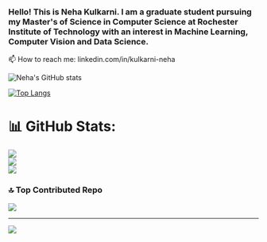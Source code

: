 ###  Hello! This is Neha Kulkarni. I am a graduate student pursuing my Master's of Science in Computer Science at Rochester Institute of Technology with an interest in Machine Learning, Computer Vision and Data Science.
📫 How to reach me: linkedin.com/in/kulkarni-neha

![Neha's GitHub stats](https://github-readme-stats.vercel.app/api?username=nehaask&show_icons=true&rank_icon=github&theme=radical)

[![Top Langs](https://github-readme-stats.vercel.app/api/top-langs/?username=nehaask&layout=donut&theme=radical)](https://github.com/nehaask/github-readme-stats)

# 📊 GitHub Stats:
![](https://github-readme-stats.vercel.app/api?username=nehaask&theme=midnight-purple&hide_border=false&include_all_commits=true&count_private=true)<br/>
![](https://github-readme-streak-stats.herokuapp.com/?user=nehaask&theme=midnight-purple&hide_border=false)<br/>
![](https://github-readme-stats.vercel.app/api/top-langs/?username=nehaask&theme=midnight-purple&hide_border=false&include_all_commits=true&count_private=true&layout=compact)

### 🔝 Top Contributed Repo
![](https://github-contributor-stats.vercel.app/api?username=nehaask&limit=5&theme=tokyonight&combine_all_yearly_contributions=true)

---
[![](https://visitcount.itsvg.in/api?id=nehaask&icon=5&color=6)](https://visitcount.itsvg.in)

<!--

**nehaask/nehaask** is a ✨ _special_ ✨ repository because its `README.md` (this file) appears on your GitHub profile.

Here are some ideas to get you started:

- 🔭 I’m currently working on ...
- 🌱 I’m currently learning ...
- 👯 I’m looking to collaborate on ...
- 🤔 I’m looking for help with ...
- 💬 Ask me about ...
- 📫 How to reach me: ...
- 😄 Pronouns: ...
- ⚡ Fun fact: ...
-->
